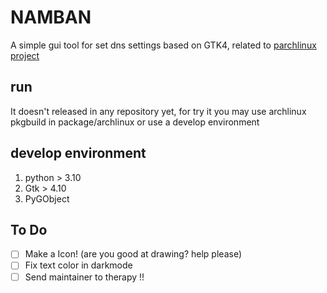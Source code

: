 # NAMBAN

A simple gui tool for set dns settings based on GTK4, related to [parchlinux project](https://github.com/parchlinux/)

## run

It doesn't released in any repository yet, for try it you may use archlinux pkgbuild in package/archlinux or use a develop environment

## develop environment

1. python > 3.10
2. Gtk > 4.10
3. PyGObject

## To Do
- [ ] Make a Icon! (are you good at drawing? help please)
- [ ] Fix text color in darkmode
- [ ] Send maintainer to therapy !!